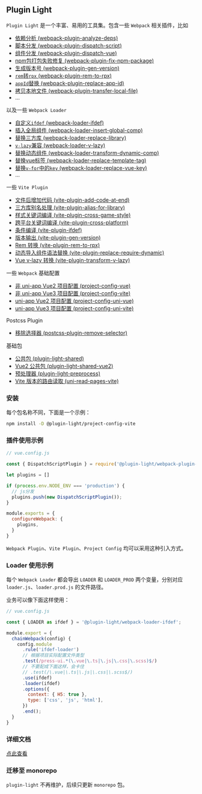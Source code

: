 <!-- 复制到 docs时，去掉“详细文档”，链接替换: packages/ => zh/ -->
## Plugin Light

`Plugin Light` 是一个丰富、易用的工具集。包含一些 `Webpack` 相关插件，比如

- [依赖分析 (webpack-plugin-analyze-deps)](./packages/webpack-plugin-analyze-deps/)
- [脚本分发 (webpack-plugin-dispatch-script)](./packages/webpack-plugin-dispatch-script/)
- [组件分发 (webpack-plugin-dispatch-vue)](./packages/webpack-plugin-dispatch-vue/)
- [npm包打包失败修复 (webpack-plugin-fix-npm-package)](./packages/webpack-plugin-fix-npm-package/)
- [生成版本号 (webpack-plugin-gen-version)](./packages/webpack-plugin-gen-version/)
- [`rem`转`rpx` (webpack-plugin-rem-to-rpx)](./packages/webpack-plugin-rem-to-rpx/)
- [`appId`替换 (webpack-plugin-replace-app-id)](./packages/webpack-plugin-replace-app-id/)
- [拷贝本地文件 (webpack-plugin-transfer-local-file)](./packages/webpack-plugin-transfer-local-file/)
- ...


以及一些 `Webpack Loader`

- [自定义`ifdef` (webpack-loader-ifdef)](./packages/webpack-loader-ifdef/)
- [插入全局组件 (webpack-loader-insert-global-comp)](./packages/webpack-loader-insert-global-comp/)
- [替换三方库 (webpack-loader-replace-library)](./packages/webpack-loader-replace-library/)
- [`v-lazy`兼容 (webpack-loader-v-lazy)](./packages/webpack-loader-v-lazy/)
- [替换动态组件 (webpack-loader-transform-dynamic-comp)](./packages/webpack-loader-transform-dynamic-comp/)
- [替换vue标签 (webpack-loader-replace-template-tag)](./packages/webpack-loader-replace-template-tag/)
- [替换`v-for`中的`key` (webpack-loader-replace-vue-key)](./packages/webpack-loader-replace-vue-key/)
- ...


一些 `Vite Plugin`

- [文件后增加代码 (vite-plugin-add-code-at-end)](./packages/vite-plugin-add-code-at-end/)
- [三方库别名处理 (vite-plugin-alias-for-library)](./packages/vite-plugin-alias-for-library/)
- [样式关键词编译 (vite-plugin-cross-game-style)](./packages/vite-plugin-cross-game-style/)
- [跨平台关键词编译 (vite-plugin-cross-platform)](./packages/vite-plugin-cross-platform/)
- [条件编译 (vite-plugin-ifdef)](./packages/vite-plugin-ifdef/)
- [版本输出 (vite-plugin-gen-version)](./packages/vite-plugin-gen-version/)
- [Rem 转换 (vite-plugin-rem-to-rpx)](./packages/vite-plugin-rem-to-rpx/)
- [动态导入组件语法替换 (vite-plugin-replace-require-dynamic)](./packages/vite-plugin-replace-require-dynamic/)
- [Vue v-lazy 转换 (vite-plugin-transform-v-lazy)](./packages/vite-plugin-transform-v-lazy/)

一些 `Webpack` 基础配置

- [非 uni-app Vue2 项目配置 (project-config-vue)](./packages/project-config-vue/)
- [非 uni-app Vue3 项目配置 (project-config-vite)](./packages/project-config-vite/)
- [uni-app Vue2 项目配置 (project-config-uni-vue)](./packages/project-config-uni-vue/)
- [uni-app Vue3 项目配置 (project-config-uni-vite)](./packages/project-config-uni-vite/)

Postcss Plugin

- [移除选择器 (postcss-plugin-remove-selector)](./packages/postcss-plugin-remove-selector/)

基础包

- [公共包 (plugin-light-shared)](./packages/plugin-light-shared/)
- [Vue2 公共包 (plugin-light-shared-vue2)](./packages/plugin-light-shared-vue2/)
- [预处理器 (plugin-light-preprocess)](./packages/plugin-light-preprocess/)
- [Vite 版本的路由读取 (uni-read-pages-vite)](./packages/uni-read-pages-vite/)

### 安装

每个包名称不同，下面是一个示例：

```bash
npm install -D @plugin-light/project-config-vite
```

### 插件使用示例

```js
// vue.config.js

const { DispatchScriptPlugin } = require('@plugin-light/webpack-plugin-dispatch-vue');

let plugins = []

if (process.env.NODE_ENV === 'production') {
  // js分发
  plugins.push(new DispatchScriptPlugin());
}

module.exports = {
  configureWebpack: {
    plugins,
  }
}
```

`Webpack Plugin`、`Vite Plugin`、`Project Config` 均可以采用这种引入方式。


### Loader 使用示例

每个 `Webpack Loader` 都会导出 `LOADER` 和 `LOADER_PROD` 两个变量，分别对应 `loader.js`、`loader.prod.js` 的文件路径。

业务可以像下面这样使用：

```js
// vue.config.js

const { LOADER as ifdef } = '@plugin-light/webpack-loader-ifdef';

module.export = {
  chainWebpack(config) {
    config.module
      .rule('ifdef-loader')
      // 根据项目实际配置文件类型
      .test(/press-ui.*(\.vue|\.ts|\.js|\.css|\.scss)$/)
      // 不要配成下面这样，会卡住
      // .test(/\.vue|\.ts|\.js|\.css|\.scss$/) 
      .use(ifdef)
      .loader(ifdef)
      .options({
        context: { H5: true },
        type: ['css', 'js', 'html'],
      })
      .end();
  }
}
```


### 详细文档

[点此查看](https://novlan1.github.io/plugin-light//)


### 迁移至 monorepo 

`plugin-light` 不再维护，后续只更新 `monorepo` 包。

